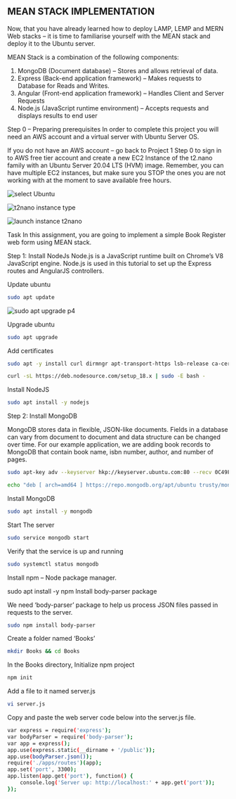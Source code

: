 ## MEAN STACK IMPLEMENTATION

Now, that you have already learned how to deploy LAMP, LEMP and MERN Web stacks – it is time to familiarise yourself with the MEAN stack and deploy it to the Ubuntu server.

MEAN Stack is a combination of the following components:

1. MongoDB (Document database) – Stores and allows retrieval of data.
2. Express (Back-end application framework) – Makes requests to Database for Reads and Writes.
3. Angular (Front-end application framework) – Handles Client and Server Requests
4. Node.js (JavaScript runtime environment) – Accepts requests and displays results to end user

Step 0 – Preparing prerequisites
In order to complete this project you will need an AWS account and a virtual server with Ubuntu Server OS.

If you do not have an AWS account – go back to Project 1 Step 0 to sign in to AWS free tier account and create a new EC2 Instance of the t2.nano family with an Ubuntu Server 20.04 LTS (HVM) image. Remember, you can have multiple EC2 instances, but make sure you STOP the ones you are not working with at the moment to save available free hours.

![select Ubuntu](https://github.com/SamuelOvuema/Dareyio-pbl/assets/132525203/7b387155-5411-4ec5-8e76-b25d3e498896)

![t2nano instance type](https://github.com/SamuelOvuema/Dareyio-pbl/assets/132525203/875e7240-6bdb-4dcf-8b7f-4ab3a8f9fb91)

![launch instance t2nano](https://github.com/SamuelOvuema/Dareyio-pbl/assets/132525203/09fc0b1a-8b4c-4583-bc64-ba9bbe04702c)

Task
In this assignment, you are going to implement a simple Book Register web form using MEAN stack.

Step 1: Install NodeJs
Node.js is a JavaScript runtime built on Chrome’s V8 JavaScript engine. Node.js is used in this tutorial to set up the Express routes and AngularJS controllers.

Update ubuntu
```bash
sudo apt update
```

![sudo apt upgrade p4](https://github.com/SamuelOvuema/Dareyio-pbl/assets/132525203/bfc3bae2-c34a-47d6-b9ce-fed999c26d30)

Upgrade ubuntu
```bash
sudo apt upgrade
```
Add certificates
```bash
sudo apt -y install curl dirmngr apt-transport-https lsb-release ca-certificates

curl -sL https://deb.nodesource.com/setup_18.x | sudo -E bash -
```

Install NodeJS
```bash
sudo apt install -y nodejs
```
Step 2: Install MongoDB

MongoDB stores data in flexible, JSON-like documents. Fields in a database can vary from document to document and data structure can be changed over time. For our example application, we are adding book records to MongoDB that contain book name, isbn number, author, and number of pages.
```bash
sudo apt-key adv --keyserver hkp://keyserver.ubuntu.com:80 --recv 0C49F3730359A14518585931BC711F9BA15703C6
```
```bash
echo "deb [ arch=amd64 ] https://repo.mongodb.org/apt/ubuntu trusty/mongodb-org/3.4 multiverse" | sudo tee /etc/apt/sources.list.d/mongodb-org-3.4.list
```
Install MongoDB
```bash
sudo apt install -y mongodb
```
Start The server
```bash
sudo service mongodb start
```
Verify that the service is up and running
```bash
sudo systemctl status mongodb
```
Install npm – Node package manager.

sudo apt install -y npm
Install body-parser package

We need ‘body-parser’ package to help us process JSON files passed in requests to the server.
```bash
sudo npm install body-parser
```
Create a folder named ‘Books’
```bash
mkdir Books && cd Books
```
In the Books directory, Initialize npm project
```bash
npm init
```
Add a file to it named server.js
```bash
vi server.js
```

Copy and paste the web server code below into the server.js file.

```bash
var express = require('express');
var bodyParser = require('body-parser');
var app = express();
app.use(express.static(__dirname + '/public'));
app.use(bodyParser.json());
require('./apps/routes')(app);
app.set('port', 3300);
app.listen(app.get('port'), function() {
    console.log('Server up: http://localhost:' + app.get('port'));
});
```
















































